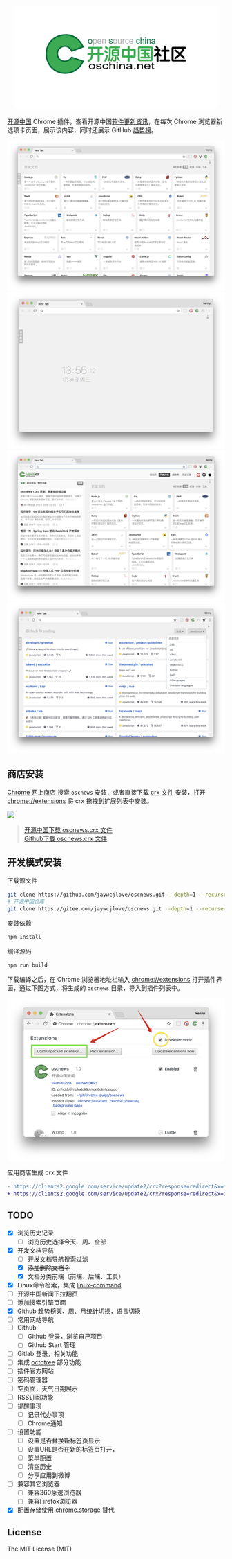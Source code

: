 <p align="center">
  <a href="http://www.oschina.net/">
    <img height="240" src="img/oschina.svg?sanitize=true">
  </a>
</p>

[开源中国](http://www.oschina.net/) Chrome 插件，查看开源中国[软件更新资讯](http://www.oschina.net/news/project)，在每次 Chrome 浏览器新选项卡页面，展示该内容，同时还展示 GitHub [趋势榜](http://github.com/trending)。

<div align="center">
  <img src="./img/osc-news.png"> 
  <img src="./img/osc-news2.png"> 
  <img src="./img/osc-news3.png"> 
  <img src="./img/osc-news4.png"> 
</div>

## 商店安装

[Chrome 网上商店](https://chrome.google.com/webstore/detail/oscnews/iheapfheanfjcemgneblljhaebonakbg) 搜索 `oscnews` 安装，或者直接下载 [crx 文件](https://github.com/jaywcjlove/oscnews/releases) 安装，打开 [chrome://extensions](chrome://extensions/) 将 crx 拖拽到扩展列表中安装。

[![](http://jaywcjlove.github.io/sb/download/chrome-web-store.svg)](https://chrome.google.com/webstore/detail/oscnews/iheapfheanfjcemgneblljhaebonakbg)


> [开源中国下载 oscnews.crx 文件](https://gitee.com/jaywcjlove/oscnews/releases)  
> [Github下载 oscnews.crx 文件](https://github.com/jaywcjlove/oscnews/releases)  

## 开发模式安装

下载源文件

```bash
git clone https://github.com/jaywcjlove/oscnews.git --depth=1 --recurse-submodules
# 开源中国仓库
git clone https://gitee.com/jaywcjlove/oscnews.git --depth=1 --recurse-submodules
```

安装依赖

```bash
npm install 
```

编译源码

```bash
npm run build
```

下载编译之后，在 Chrome 浏览器地址栏输入 [chrome://extensions](chrome://extensions/)  打开插件界面，通过下图方式，将生成的 `oscnews` 目录，导入到插件列表中。

![](./img/osc-extensions.png)


应用商店生成 crx 文件

```diff
- https://clients2.google.com/service/update2/crx?response=redirect&x=id%3D<这里是扩展ID>%26uc&prodversion=32
+ https://clients2.google.com/service/update2/crx?response=redirect&x=id%3Diheapfheanfjcemgneblljhaebonakbg%26uc&prodversion=32
```

## TODO

- [x] 浏览历史记录
  - [ ] 浏览历史选择今天、周、全部
- [x] 开发文档导航
  - [ ] 开发文档导航搜索过滤
  - [x] ~~添加删除文档？~~
  - [x] 文档分类前端（前端、后端、工具）
- [x] Linux命令检索，集成 [linux-command](https://github.com/jaywcjlove/linux-command)
- [ ] 开源中国新闻下拉翻页
- [ ] 添加搜索引擎页面
- [x] Github 趋势榜天、周、月统计切换，语言切换
- [ ] 常用网站导航
- [ ] Github
  - [ ] Github 登录，浏览自己项目
  - [ ] Github Start 管理
- [ ] Gitlab 登录，相关功能
- [ ] 集成 [octotree](https://github.com/buunguyen/octotree) 部分功能
- [ ] 插件官方网站
- [ ] 密码管理器
- [ ] 空页面，天气日期展示
- [ ] RSS订阅功能
- [ ] 提醒事项
  - [ ] 记录代办事项
  - [ ] Chrome通知
- [ ] 设置功能
  - [ ] 设置是否替换新标签页显示
  - [ ] 设置URL是否在新的标签页打开，
  - [ ] 菜单配置
  - [ ] 清空历史
  - [ ] 分享应用到微博
- [ ] 兼容其它浏览器
  - [ ] 兼容360急速浏览器
  - [ ] 兼容Firefox浏览器
- [x] 配置存储使用 [chrome.storage](https://developer.chrome.com/apps/storage) 替代

## License

The MIT License (MIT)